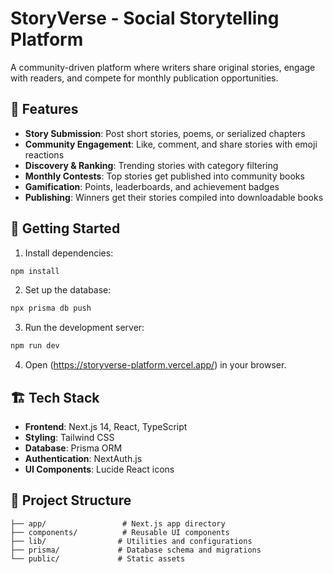 # StoryVerse - Social Storytelling Platform

A community-driven platform where writers share original stories, engage with readers, and compete for monthly publication opportunities.

## 🌟 Features

- **Story Submission**: Post short stories, poems, or serialized chapters
- **Community Engagement**: Like, comment, and share stories with emoji reactions
- **Discovery & Ranking**: Trending stories with category filtering
- **Monthly Contests**: Top stories get published into community books
- **Gamification**: Points, leaderboards, and achievement badges
- **Publishing**: Winners get their stories compiled into downloadable books

## 🚀 Getting Started

1. Install dependencies:
```bash
npm install
```

2. Set up the database:
```bash
npx prisma db push
```

3. Run the development server:
```bash
npm run dev
```

4. Open (https://storyverse-platform.vercel.app/) in your browser.

## 🏗️ Tech Stack

- **Frontend**: Next.js 14, React, TypeScript
- **Styling**: Tailwind CSS
- **Database**: Prisma ORM
- **Authentication**: NextAuth.js
- **UI Components**: Lucide React icons

## 📁 Project Structure

```
├── app/                 # Next.js app directory
├── components/          # Reusable UI components
├── lib/                # Utilities and configurations
├── prisma/             # Database schema and migrations
└── public/             # Static assets
```
